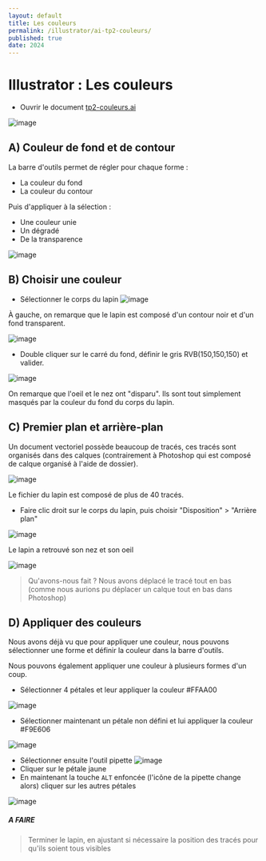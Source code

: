 ```yaml
---
layout: default
title: Les couleurs
permalink: /illustrator/ai-tp2-couleurs/
published: true
date: 2024
---
```


# Illustrator : Les couleurs

- Ouvrir le document  [tp2-couleurs.ai](tp2-couleurs.ai)
  
![image](https://github.com/user-attachments/assets/2bddc700-5258-4cd9-8206-08ff3590559a)

## A) Couleur de fond et de contour

La barre d'outils permet de régler pour chaque forme :
- La couleur du fond
- La couleur du contour

Puis d'appliquer à la sélection :
- Une couleur unie
- Un dégradé
- De la transparence

![image](https://github.com/user-attachments/assets/79c0c74b-e3ac-417e-8254-eb242fb64cf3)

## B) Choisir une couleur

- Sélectionner le corps du lapin
![image](https://github.com/user-attachments/assets/baa792e5-2a56-4476-b754-feb125b83f4a)

À gauche, on remarque que le lapin est composé d'un contour noir et d'un fond transparent.

![image](https://github.com/user-attachments/assets/fda267d8-0748-4328-aad7-38f8e39d5231)

- Double cliquer sur le carré du fond, définir le gris RVB(150,150,150) et valider.

![image](https://github.com/user-attachments/assets/d2965e47-6c0e-497c-81c5-5b87c344f9d4)

On remarque que l'oeil et le nez ont "disparu". Ils sont tout simplement masqués par la couleur du fond du corps du lapin.

## C) Premier plan et arrière-plan

Un document vectoriel possède beaucoup de tracés, ces tracés sont organisés dans des calques (contrairement à Photoshop qui est composé de calque organisé à l'aide de dossier).

![image](https://github.com/user-attachments/assets/05078027-c0e2-4903-b9ea-176524d99678)

Le fichier du lapin est composé de plus de 40 tracés.

- Faire clic droit sur le corps du lapin, puis choisir "Disposition" > "Arrière plan"

![image](https://github.com/user-attachments/assets/adaa9349-e8d7-4cc0-833a-04fb187cf8ed)

Le lapin a retrouvé son nez et son oeil

![image](https://github.com/user-attachments/assets/487be425-69f9-42fd-bc15-a2663392be0e)

> Qu'avons-nous fait ? Nous avons déplacé le tracé tout en bas (comme nous aurions pu déplacer un calque tout en bas dans Photoshop)

## D) Appliquer des couleurs

Nous avons déjà vu que pour appliquer une couleur, nous pouvons sélectionner une forme et définir la couleur dans la barre d'outils.

Nous pouvons également appliquer une couleur à plusieurs formes d'un coup.

- Sélectionner 4 pétales et leur appliquer la couleur #FFAA00

![image](https://github.com/user-attachments/assets/e3ac91b1-7f89-484a-bc2a-9f13d94130e7)

- Sélectionner maintenant un pétale non défini et lui appliquer la couleur #F9E606

![image](https://github.com/user-attachments/assets/1d8c1c0b-cbf7-4eb6-b8d4-e37ac1229d8a)

- Sélectionner ensuite l'outil pipette ![image](https://github.com/user-attachments/assets/1cd0039c-45fe-48da-a2e8-96ce6084c18b)
- Cliquer sur le pétale jaune
- En maintenant la touche ```ALT``` enfoncée (l'icône de la pipette change alors) cliquer sur les autres pétales
 
![image](https://github.com/user-attachments/assets/a56d1f5c-fff1-4248-bda6-42901c9997d7)

##### A FAIRE
>
>Terminer le lapin, en ajustant si nécessaire la position des tracés pour qu'ils soient tous visibles

